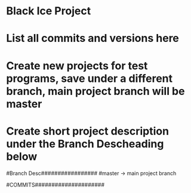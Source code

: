 # Black Ice Project
# List all commits and versions here
# Create new projects for test programs, save under a different branch, main project branch will be master
# Create short project description under the Branch Descheading below

#Branch Desc#################
#master -> main project branch

#COMMITS#####################